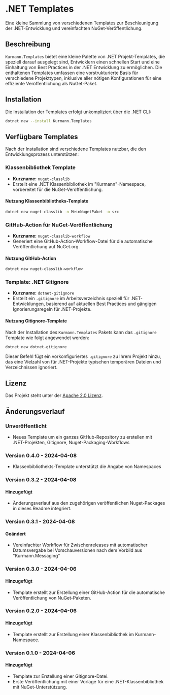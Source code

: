 # .NET Templates

Eine kleine Sammlung von verschiedenen Templates zur Beschleunigung der .NET-Entwicklung  und vereinfachten NuGet-Veröffentlichung.

## Beschreibung

`Kurmann.Templates` bietet eine kleine Palette von .NET Projekt-Templates, die speziell darauf ausgelegt sind, Entwicklern einen schnellen Start und eine Einhaltung von Best Practices in der .NET Entwicklung zu ermöglichen. Die enthaltenen Templates umfassen eine vorstrukturierte Basis für verschiedene Projekttypen, inklusive aller nötigen Konfigurationen für eine effiziente Veröffentlichung als NuGet-Paket.

## Installation

Die Installation der Templates erfolgt unkompliziert über die .NET CLI:

```bash
dotnet new --install Kurmann.Templates
```

## Verfügbare Templates

Nach der Installation sind verschiedene Templates nutzbar, die den Entwicklungsprozess unterstützen:

### Klassenbibliothek Template

- **Kurzname:** `nuget-classlib`
- Erstellt eine .NET Klassenbibliothek im "Kurmann"-Namespace, vorbereitet für die NuGet-Veröffentlichung.

#### Nutzung Klassenbibliotheks-Template

```bash
dotnet new nuget-classlib -n MeinNugetPaket -o src
```

### GitHub-Action für NuGet-Veröffentlichung

- **Kurzname:** `nuget-classlib-workflow`
- Generiert eine GitHub-Action-Workflow-Datei für die automatische Veröffentlichung auf NuGet.org.

#### Nutzung GitHub-Action

```bash
dotnet new nuget-classlib-workflow
```

### Template: .NET Gitignore

- **Kurzname:** `dotnet-gitignore`
- Erstellt ein `.gitignore` im Arbeitsverzeichnis speziell für .NET-Entwicklungen, basierend auf aktuellen Best Practices und gängigen Ignorierungsregeln für .NET-Projekte.

#### Nutzung Gitignore-Template

Nach der Installation des `Kurmann.Templates` Pakets kann das `.gitignore` Template wie folgt angewendet werden:

```bash
dotnet new dotnet-gitignore
```

Dieser Befehl fügt ein vorkonfiguriertes `.gitignore` zu Ihrem Projekt hinzu, das eine Vielzahl von für .NET-Projekte typischen temporären Dateien und Verzeichnissen ignoriert.

## Lizenz

Das Projekt steht unter der [Apache 2.0 Lizenz](LICENSE).

## Änderungsverlauf

### Unveröffentlicht

- Neues Template um ein ganzes GitHub-Repository zu erstellen mit .NET-Projekten, Gitignore, Nuget-Packaging-Workflows

### Version 0.4.0 - 2024-04-08

- Klassenbibliothekts-Template unterstützt die Angabe von Namespaces

### Version 0.3.2 - 2024-04-08

#### Hinzugefügt

- Änderungsverlauf aus den zugehörigen veröffentlichen Nuget-Packages in dieses Readme integriert.

### Version 0.3.1 - 2024-04-08

#### Geändert

- Vereinfachter Workflow für Zwischenreleases mit automatischer Datumsvergabe bei Vorschauversionen nach dem Vorbild aus "Kurmann.Messaging"

### Version 0.3.0 - 2024-04-06

#### Hinzugefügt

- Template erstellt zur Erstellung einer GitHub-Action für die automatische Veröffentlichung von NuGet-Paketen.

### Version 0.2.0 - 2024-04-06

#### Hinzugefügt

- Template erstellt zur Erstellung einer Klassenbibliothek im Kurmann-Namespace.

### Version 0.1.0 - 2024-04-06

#### Hinzugefügt

- Template zur Erstellung einer Gitignore-Datei.
- Erste Veröffentlichung mit einer Vorlage für eine .NET-Klassenbibliothek mit NuGet-Unterstützung.